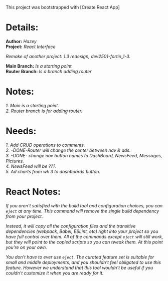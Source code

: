 This project was bootstrapped with [Create React App]

# Details:

**Author:** _Hazey_ <br />
**Project:** _React Interface_

_Remake of another project: 1.3 redesign, dev2501-fortin_1-3._

**Main Branch:** _Is a starting point._ <br />
**Router Branch:** _Is a branch adding router_ <br />

# Notes:

_1. Main is a starting point._ <br />
_2. Router branch is for adding router._ <br />

# Needs:

_1. Add CRUD operations to comments._ <br />
_2. -DONE-Router will change the center between nav & ads._ <br />
_3. -DONE- change nav button names to DashBoard, NewsFeed, Messages, Pictures._ <br />
_4. NewsFeed will be ???._ <br />
_5. Ad charts from wk 3 to dashboards button._ <br />

# React Notes:

_If you aren't satisfied with the build tool and configuration choices, you can `eject` at any time. This command will remove the single build dependency from your project._

_Instead, it will copy all the configuration files and the transitive dependencies (webpack, Babel, ESLint, etc) right into your project so you have full control over them. All of the commands except `eject` will still work, but they will point to the copied scripts so you can tweak them. At this point you're on your own._

_You don't have to ever use `eject`. The curated feature set is suitable for small and middle deployments, and you shouldn't feel obligated to use this feature. However we understand that this tool wouldn't be useful if you couldn't customize it when you are ready for it._
